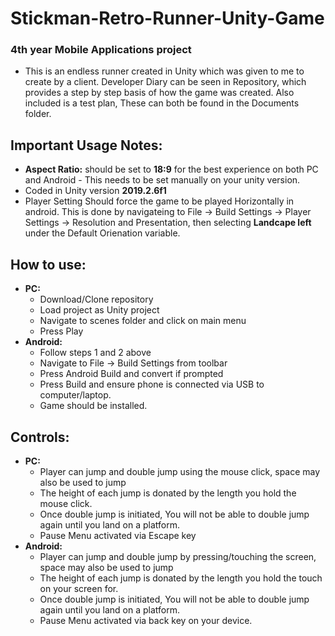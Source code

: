 # Stickman-Retro-Runner-Unity-Game
 ### 4th year Mobile Applications project
 - This is an endless runner created in Unity which was given to me to create by a client. Developer Diary can be seen in Repository, which provides a step by step basis of how the game was created. Also included is a test plan, These can both be found in the Documents folder.
 
## Important Usage Notes:
- <b>Aspect Ratio:</b> should be set to <b>18:9</b> for the best experience on both PC and Android - This needs to be set manually on your unity version.
- Coded in Unity version <b>2019.2.6f1</b> 
- Player Setting Should force the game to be played Horizontally in android. This is done by navigateing to File -> Build Settings -> Player Settings -> Resolution and Presentation, then selecting <b>Landcape left</b> under the Default Orienation variable.

## How to use:
- <b>PC:</b>
  - Download/Clone repository
  - Load project as Unity project
  - Navigate to scenes folder and click on main menu
  - Press Play
- <b>Android:</b>
  - Follow steps 1 and 2 above
  - Navigate to File -> Build Settings from toolbar
  - Press Android Build and convert if prompted
  - Press Build and ensure phone is connected via USB to computer/laptop.
  - Game should be installed.
  
## Controls:
- <b>PC:</b>
  - Player can jump and double jump using the mouse click, space may also be used to jump
  - The height of each jump is donated by the length you hold the mouse click.
  - Once double jump is initiated, You will not be able to double jump again until you land on a platform.
  - Pause Menu activated via Escape key
- <b>Android:</b>
  - Player can jump and double jump by pressing/touching the screen, space may also be used to jump
  - The height of each jump is donated by the length you hold the touch on your screen for.
  - Once double jump is initiated, You will not be able to double jump again until you land on a platform.
  - Pause Menu activated via back key on your device.

